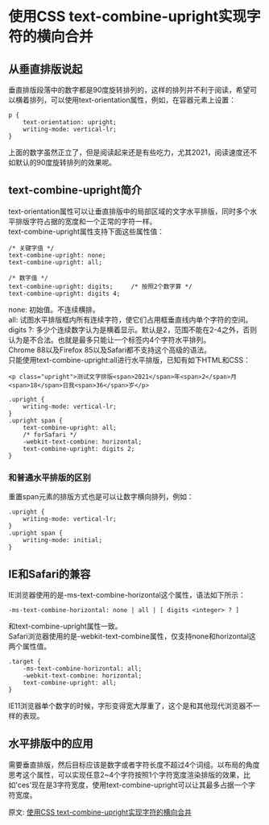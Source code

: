 # 使用CSS text-combine-upright实现字符的横向合并
## 从垂直排版说起
垂直排版段落中的数字都是90度旋转排列的，这样的排列并不利于阅读，希望可以横着排列，可以使用text-orientation属性，例如，在容器元素上设置：
``` 
p {
    text-orientation: upright;
    writing-mode: vertical-lr;
}
```
上面的数字虽然正立了，但是阅读起来还是有些吃力，尤其2021，阅读速度还不如默认的90度旋转排列的效果呢。
## text-combine-upright简介
text-orientation属性可以让垂直排版中的局部区域的文字水平排版，同时多个水平排版字符占据的宽度和一个正常的字符一样。  
text-combine-upright属性支持下面这些属性值：
``` 
/* 关键字值 */
text-combine-upright: none;
text-combine-upright: all;

/* 数字值 */
text-combine-upright: digits;     /* 按照2个数字算 */
text-combine-upright: digits 4;   
```
none: 初始值。不连续横排。  
all:  试图水平排版框内所有连续字符，使它们占用框垂直线内单个字符的空间。  
digits <integer>?:  多少个连续数字认为是横着显示。默认是2，范围不能在2-4之外，否则认为是不合法。也就是最多只能让一个标签内4个字符水平排列。  
Chrome 88以及Firefox 85以及Safari都不支持这个高级的语法。  
只能使用text-combine-upright:all进行水平排版，已知有如下HTML和CSS：
``` 
<p class="upright">测试文字排版<span>2021</span>年<span>2</span>月<span>18</span>日我<span>36</span>岁</p>

.upright {
    writing-mode: vertical-lr;
}
.upright span {
    text-combine-upright: all;
    /* forSafari */
    -webkit-text-combine: horizontal;
    text-combine-upright: digits 2;
}
```
### 和普通水平排版的区别
重置span元素的排版方式也是可以让数字横向排列，例如：
``` 
.upright {
    writing-mode: vertical-lr;
}
.upright span {
    writing-mode: initial;
}
```
## IE和Safari的兼容
IE浏览器使用的是-ms-text-combine-horizontal这个属性，语法如下所示：
``` 
-ms-text-combine-horizontal: none | all | [ digits <integer> ? ]
```
和text-combine-upright属性一致。  
Safari浏览器使用的是-webkit-text-combine属性，仅支持none和horizontal这两个属性值。
``` 
.target {
    -ms-text-combine-horizontal: all;
    -webkit-text-combine: horizontal;
    text-combine-upright: all;
}
```
IE11浏览器单个数字的时候，字形变得宽大厚重了，这个是和其他现代浏览器不一样的表现。
## 水平排版中的应用
需要垂直排版，然后目标应该是数字或者字符长度不超过4个词组。以布局的角度思考这个属性，可以实现任意2~4个字符按照1个字符宽度渲染排版的效果，比如'ces'现在是3字符宽度，使用text-combine-upright可以让其最多占据一个字符宽度。

原文: 
[使用CSS text-combine-upright实现字符的横向合并](https://www.zhangxinxu.com/wordpress/2021/02/css-text-combine-upright/)
